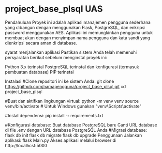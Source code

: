 # project_base_plsql UAS
Pendahuluan
Proyek ini adalah aplikasi manajemen pengguna sederhana yang dibangun dengan menggunakan Flask, PostgreSQL, dan enkripsi password menggunakan AES. Aplikasi ini memungkinkan pengguna untuk membuat akun dengan menyimpan nama pengguna dan kata sandi yang dienkripsi secara aman di database.

syarat menjalankan aplikasi
Pastikan sistem Anda telah memenuhi persyaratan berikut sebelum menginstal proyek ini:

Python 3.x terinstal
PostgreSQL terinstal dan konfigurasi (termasuk pembuatan database)
PIP terinstal

Instalasi
#Clone repositori ini ke sistem Anda:
git clone https://github.com/namapengguna/project_base_plsql.git
cd project_base_plsql

#Buat dan aktifkan lingkungan virtual:
python -m venv venv
source venv/bin/activate  # Untuk Windows gunakan "venv\Scripts\activate"

#Instal dependensi:
pip install -r requirements.txt

#Konfigurasi database:
Buat database PostgreSQL baru
Ganti URL database di file .env dengan URL database PostgreSQL Anda
#Migrasi database:
flask db init
flask db migrate
flask db upgrade
Penggunaan
Jalankan aplikasi:
flask Main.py
Akses aplikasi melalui browser di http://localhost:5000
